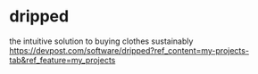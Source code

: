 # dripped

the intuitive solution to buying clothes sustainably </br>
https://devpost.com/software/dripped?ref_content=my-projects-tab&ref_feature=my_projects
